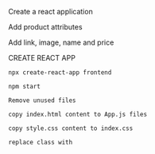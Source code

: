 Create a react application

Add product attributes

Add link, image, name and price


CREATE REACT APP 

    npx create-react-app frontend
    
    npm start
    
    Remove unused files
    
    copy index.html content to App.js files
    
    copy style.css content to index.css
    
    replace class with
